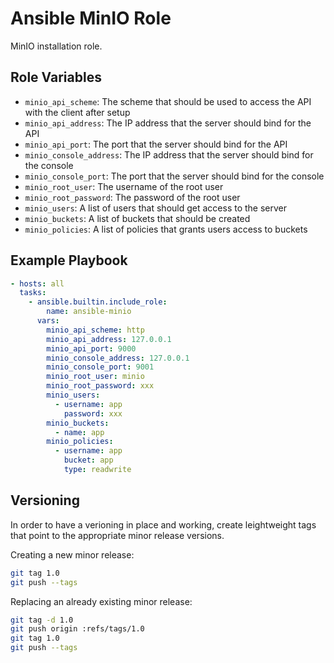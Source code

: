 # Ansible MinIO Role

MinIO installation role.

## Role Variables

- `minio_api_scheme`: The scheme that should be used to access the API with the client after setup
- `minio_api_address`: The IP address that the server should bind for the API
- `minio_api_port`: The port that the server should bind for the API
- `minio_console_address`: The IP address that the server should bind for the console
- `minio_console_port`: The port that the server should bind for the console
- `minio_root_user`: The username of the root user
- `minio_root_password`: The password of the root user
- `minio_users`: A list of users that should get access to the server
- `minio_buckets`: A list of buckets that should be created
- `minio_policies`: A list of policies that grants users access to buckets

## Example Playbook

```yaml
- hosts: all
  tasks:
    - ansible.builtin.include_role:
        name: ansible-minio
      vars:
        minio_api_scheme: http
        minio_api_address: 127.0.0.1
        minio_api_port: 9000
        minio_console_address: 127.0.0.1
        minio_console_port: 9001
        minio_root_user: minio
        minio_root_password: xxx
        minio_users:
          - username: app
            password: xxx
        minio_buckets:
          - name: app
        minio_policies:
          - username: app
            bucket: app
            type: readwrite
```

## Versioning

In order to have a verioning in place and working, create leightweight tags that point to the appropriate minor release versions.

Creating a new minor release:

```bash
git tag 1.0
git push --tags
```

Replacing an already existing minor release:

```bash
git tag -d 1.0
git push origin :refs/tags/1.0
git tag 1.0
git push --tags
```
